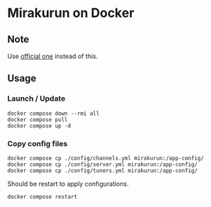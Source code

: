 # Mirakurun on Docker

## Note

Use [official one](https://github.com/Chinachu/Mirakurun/tree/master/docker) instead of this.

## Usage

### Launch / Update

```
docker compose down --rmi all
docker compose pull
docker compose up -d
```

### Copy config files

```
docker compose cp ./config/channels.yml mirakurun:/app-config/
docker compose cp ./config/server.yml mirakurun:/app-config/
docker compose cp ./config/tuners.yml mirakurun:/app-config/
```

Should be restart to apply configurations.

```
docker compose restart
```

